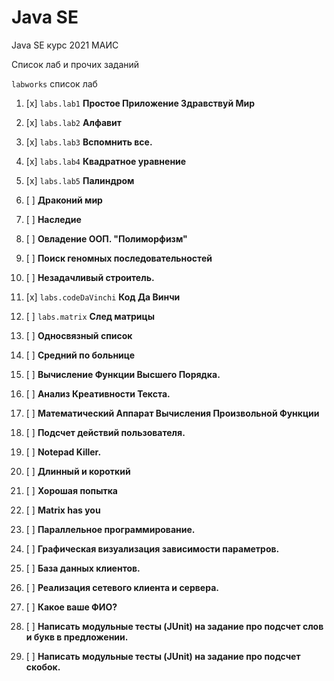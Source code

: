 # Java SE
Java SE курс 2021 МАИС

Список лаб и прочих заданий

`labworks` список лаб

1. [x] `labs.lab1` **Простое Приложение Здравствуй Мир**
    
2. [x] `labs.lab2` **Алфавит**
    
3. [x] `labs.lab3` **Вспомнить все.**
    
4. [x] `labs.lab4` **Квадратное уравнение**
    
5. [x] `labs.lab5` **Палиндром**
    
6. [ ] **Драконий мир**
    
7. [ ] **Наследие**
    
8. [ ] **Овладение ООП. "Полиморфизм"**
    
9. [ ] **Поиск геномных последовательностей**
    
10. [ ] **Незадачливый строитель.**
     
11. [x] `labs.codeDaVinchi` **Код Да Винчи**
     
12. [ ] `labs.matrix` **След матрицы**
     
13. [ ] **Односвязный список**
  
14. [ ] **Средний по больнице**
   
15. [ ] **Вычисление Функции Высшего Порядка.**
    
16. [ ] **Анализ Креативности Текста.**
     
17. [ ] **Математический Аппарат Вычисления Произвольной Функции**
     
18. [ ] **Подсчет действий пользователя.**
     
19. [ ] **Notepad Killer.**
     
20. [ ] **Длинный и короткий**
     
21. [ ] **Хорошая попытка**
     
22. [ ] **Matrix has you**
 
23. [ ] **Параллельное программирование.**
 
24. [ ] **Графическая визуализация зависимости параметров.**
  
25. [ ] **База данных клиентов.**
   
26. [ ] **Реализация сетевого клиента и сервера.**
    
27. [ ] **Какое ваше ФИО?**
     
28. [ ] **Написать модульные тесты (JUnit) на задание про подсчет слов и букв в предложении.**

29. [ ] **Написать модульные тесты (JUnit) на задание про подсчет скобок.**

